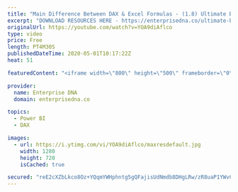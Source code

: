 ```yaml
---
title: "Main Difference Between DAX & Excel Formulas - (1.8) Ultimate Beginners Guide to DAX 2020"
excerpt: "DOWNLOAD RESOURCES HERE - https://enterprisedna.co/ultimate-beginners-guide-to-dax-resource-downloads/ START FROM THE BEGINNING - https://www.youtube.com/playlist?list=PL1myWUzvmmDGmLfty3BDluz8nzme1dZxg  Follow along to the beginners guide DAX tutorials by using the demo data available for download."
originalUrl: https://youtube.com/watch?v=YOA9diAflco
type: video
price: Free
length: PT4M30S
publishedDateTime: 2020-05-01T10:17:22Z
heat: 51

featuredContent: "<iframe width=\"800\" height=\"500\" frameborder=\"0\" src=\"https://www.youtube.com/embed/YOA9diAflco\" allow=\"accelerometer; autoplay; encrypted-media; gyroscope; picture-in-picture\" allowfullscreen></iframe>"

provider:
  name: Enterprise DNA
  domain: enterprisedna.co

topics:
  - Power BI
  - DAX

images:
  - url: https://i.ytimg.com/vi/YOA9diAflco/maxresdefault.jpg
    width: 1280
    height: 720
    isCached: true

secured: "reE2cXZbLkco8Oz+YQqmYWHphntg5gQFajisUdNmdb8DHgLRw/zR8uaP1YWvCrEXvG1XEdl9mXl/H9v1qdA/sfOm5Z5poH2IGJ671X6Qz8p9/GmmoCMJEcnr1Gy3nO1JZTBcdk79vsHdFkbBtzwMgDNpGEGunSbZbR5QZRdbTyppQgMfklOZiZE3XUYipPwq5c63EQe1ch4ZJ7pZg731inODUA8IDGfhGIbUVFOMr59ariCFaDmqDCunSYl/u4emcV9EaJRJtg4LNhqLGPdOgy4QksoyG5DnkdKOERvYY9RKWecOXDygPCrKXGxCnrhc/FRCpRC38LMa3G/rhQJ2zJk/LIPB52GlQrekRRlje6gMFya5FhkFHq2K6PsV8LuTpLHL99Cp+eAILDtCd8qnR41QGw7+TlnRPnA3iAYsa2U=;6xH/IpdObLSnA0AqhU6ckw=="
---
```


